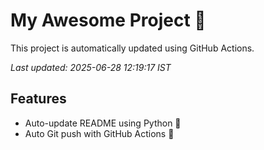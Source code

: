 # My Awesome Project 🚀

This project is automatically updated using GitHub Actions.

_Last updated: 2025-06-28 12:19:17 IST_

## Features
- Auto-update README using Python 🐍
- Auto Git push with GitHub Actions 🤖
